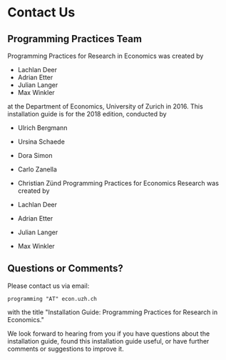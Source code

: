# Contact Us

## Programming Practices Team

Programming Practices for Research in Economics was created by

* Lachlan Deer
* Adrian Etter
* Julian Langer
* Max Winkler

at the Department of Economics, University of Zurich in 2016. This installation guide is for the 2018 edition, conducted by

* Ulrich Bergmann
* Ursina Schaede
* Dora Simon
* Carlo Zanella
* Christian Zünd
Programming Practices for Economics Research was created by

* Lachlan Deer
* Adrian Etter
* Julian Langer
* Max Winkler


## Questions or Comments?

Please contact us via email:

```
programming "AT" econ.uzh.ch
```

with the title "Installation Guide: Programming Practices for Research in Economics."

We look forward to hearing from you if you have questions about the installation guide, found this installation guide useful, or have further comments or suggestions to improve it.
